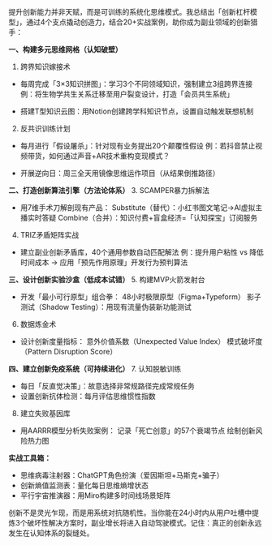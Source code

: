 提升创新能力并非天赋，而是可训练的系统化思维模式。我总结出「创新杠杆模型」，通过4个支点撬动创造力，结合20+实战案例，助你成为副业领域的创新猎手：

**一、构建多元思维网格（认知破壁）**
1. 跨界知识嫁接术
- 每周完成「3×3知识拼图」：学习3个不同领域知识，强制建立3组跨界连接
  例：将生物学共生关系迁移至用户裂变设计，打造「会员共生系统」

- 搭建T型知识云图：用Notion创建跨学科知识节点，设置自动触发联想机制

2. 反共识训练计划
- 每月进行「假设屠杀」：针对现有业务提出20个颠覆性假设
  例：若抖音禁止视频带货，如何通过声音+AR技术重构变现模式？

- 开展逆向日：周三全天用镜像思维运作项目（从结果倒推路径）

**二、打造创新算法引擎（方法论体系）**
3. SCAMPER暴力拆解法
- 用7维手术刀解剖现有产品：
  Substitute（替代）：小红书图文笔记→AI虚拟主播实时答疑
  Combine（合并）：知识付费+盲盒经济=「认知探宝」订阅服务

4. TRIZ矛盾矩阵实战
- 建立副业创新矛盾库，40个通用参数自动匹配解法
  例：提升用户粘性 vs 降低时间成本 → 应用「预先作用原理」开发行为预判算法

**三、设计创新实验沙盒（低成本试错）**
5. 构建MVP火箭发射台
- 开发「最小可行原型」组合拳：
  48小时极限原型（Figma+Typeform）
  影子测试（Shadow Testing）：用现有流量伪装新功能测试

6. 数据炼金术
- 设计创新度量指标：
  意外价值系数（Unexpected Value Index）
  模式破坏度（Pattern Disruption Score）

**四、建立创新免疫系统（可持续进化）**
7. 认知脱敏训练
- 每日「反直觉决策」：故意选择非常规路径完成常规任务
- 设置创新抗体检测：每月评估思维惯性指数

8. 建立失败基因库
- 用AARRR模型分析失败案例：
  记录「死亡创意」的57个衰竭节点
  绘制创新风险热力图

**实战工具箱：**
- 思维病毒注射器：ChatGPT角色扮演（爱因斯坦+马斯克+骗子）
- 创新熵值监测表：量化每日思维熵增状态
- 平行宇宙推演器：用Miro构建多时间线场景矩阵

创新不是灵光乍现，而是用系统对抗随机性。当你能在24小时内从用户吐槽中提炼3个破坏性解决方案时，副业增长将进入自动驾驶模式。记住：真正的创新永远发生在认知体系的裂缝处。

